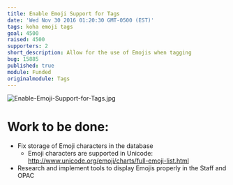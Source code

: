 ```yaml
---
title: Enable Emoji Support for Tags
date: 'Wed Nov 30 2016 01:20:30 GMT-0500 (EST)'
tags: koha emoji tags
goal: 4500
raised: 4500
supporters: 2
short_description: Allow for the use of Emojis when tagging
bug: 15885
published: true
module: Funded
originalmodule: Tags
---
```


![Enable-Emoji-Support-for-Tags.jpg]({{site.baseurl}}/source/images/Enable-Emoji-Support-for-Tags.jpg)

# Work to be done:
* Fix storage of Emoji characters in the database
  * Emoji characters are supported in Unicode: http://www.unicode.org/emoji/charts/full-emoji-list.html
* Research and implement tools to display Emojis properly in the Staff and OPAC
